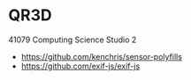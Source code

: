 # QR3D

41079 Computing Science Studio 2

* https://github.com/kenchris/sensor-polyfills
* https://github.com/exif-js/exif-js
